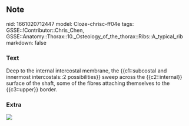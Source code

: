 ## Note
nid: 1661020712447
model: Cloze-chrisc-ff04e
tags: GSSE::!Contributor::Chris_Chen, GSSE::Anatomy::Thorax::10._Osteology_of_the_thorax::Ribs::A_typical_rib
markdown: false

### Text
<div class='toggle'>
  Deep to the internal intercostal membrane, the {{c1::subcostal
  and innermost intercostals::2 possibilities}} sweep across the
  {{c2::internal}} surface of the shaft, some of the fibres
  attaching themselves to the {{c3::upper}} border.
</div>

### Extra
<img src="paste-5d3bb176b25801d36004d1e188f2133d7d0279fb.png">
